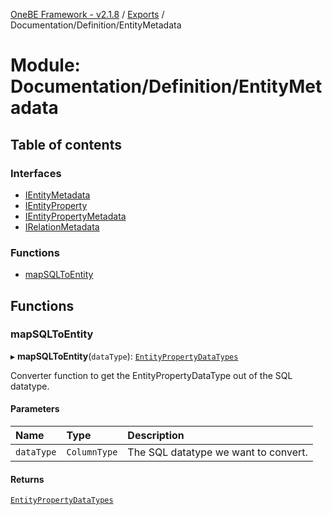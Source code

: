 [OneBE Framework - v2.1.8](../README.md) / [Exports](../modules.md) / Documentation/Definition/EntityMetadata

# Module: Documentation/Definition/EntityMetadata

## Table of contents

### Interfaces

- [IEntityMetadata](../interfaces/Documentation_Definition_EntityMetadata.IEntityMetadata.md)
- [IEntityProperty](../interfaces/Documentation_Definition_EntityMetadata.IEntityProperty.md)
- [IEntityPropertyMetadata](../interfaces/Documentation_Definition_EntityMetadata.IEntityPropertyMetadata.md)
- [IRelationMetadata](../interfaces/Documentation_Definition_EntityMetadata.IRelationMetadata.md)

### Functions

- [mapSQLToEntity](Documentation_Definition_EntityMetadata.md#mapsqltoentity)

## Functions

### mapSQLToEntity

▸ **mapSQLToEntity**(`dataType`): [`EntityPropertyDataTypes`](../enums/Documentation_Definition_DataTypes.EntityPropertyDataTypes.md)

Converter function to get the EntityPropertyDataType out of the SQL datatype.

#### Parameters

| Name | Type | Description |
| :------ | :------ | :------ |
| `dataType` | `ColumnType` | The SQL datatype we want to convert. |

#### Returns

[`EntityPropertyDataTypes`](../enums/Documentation_Definition_DataTypes.EntityPropertyDataTypes.md)

